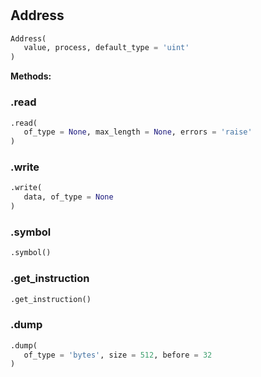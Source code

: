 #


## Address
```python 
Address(
   value, process, default_type = 'uint'
)
```




**Methods:**


### .read
```python
.read(
   of_type = None, max_length = None, errors = 'raise'
)
```


### .write
```python
.write(
   data, of_type = None
)
```


### .symbol
```python
.symbol()
```


### .get_instruction
```python
.get_instruction()
```


### .dump
```python
.dump(
   of_type = 'bytes', size = 512, before = 32
)
```

